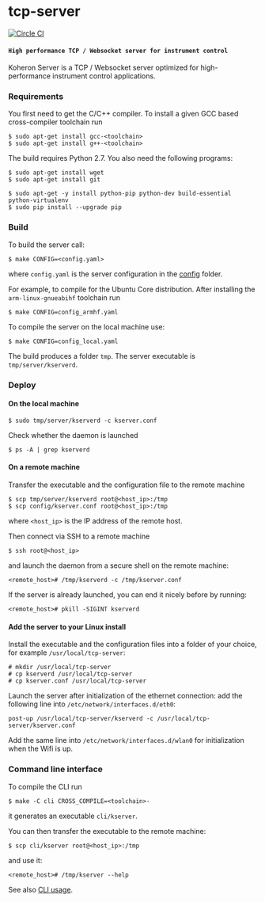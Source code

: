 # tcp-server

[![Circle CI](https://circleci.com/gh/Koheron/tcp-server.svg?style=shield)](https://circleci.com/gh/Koheron/tcp-server)

#### `High performance TCP / Websocket server for instrument control`

Koheron Server is a TCP / Websocket server optimized for high-performance instrument control applications.

### Requirements

You first need to get the C/C++ compiler. To install a given GCC based cross-compiler toolchain run
```
$ sudo apt-get install gcc-<toolchain>
$ sudo apt-get install g++-<toolchain>
```

The build requires Python 2.7. You also need the following programs:
```
$ sudo apt-get install wget
$ sudo apt-get install git

$ sudo apt-get -y install python-pip python-dev build-essential python-virtualenv
$ sudo pip install --upgrade pip
```

### Build

To build the server call:
```
$ make CONFIG=<config.yaml>
```
where `config.yaml` is the server configuration in the [config](config) folder.

For example, to compile for the Ubuntu Core distribution. After installing the `arm-linux-gnueabihf` toolchain run
```
$ make CONFIG=config_armhf.yaml
```

To compile the server on the local machine use:
```
$ make CONFIG=config_local.yaml
```

The build produces a folder `tmp`. The server executable is `tmp/server/kserverd`.

### Deploy

#### On the local machine

```
$ sudo tmp/server/kserverd -c kserver.conf
```

Check whether the daemon is launched

```
$ ps -A | grep kserverd
```

#### On a remote machine

Transfer the executable and the configuration file to the remote machine
```
$ scp tmp/server/kserverd root@<host_ip>:/tmp
$ scp config/kserver.conf root@<host_ip>:/tmp
```
where `<host_ip>` is the IP address of the remote host.

Then connect via SSH to a remote machine
```
$ ssh root@<host_ip>
``` 
and launch the daemon from a secure shell on the remote machine:
```
<remote_host># /tmp/kserverd -c /tmp/kserver.conf
```

If the server is already launched, you can end it nicely before by running:
```
<remote_host># pkill -SIGINT kserverd
```

#### Add the server to your Linux install

Install the executable and the configuration files into a folder of your choice, for example `/usr/local/tcp-server`:
```
# mkdir /usr/local/tcp-server
# cp kserverd /usr/local/tcp-server
# cp kserver.conf /usr/local/tcp-server
```

Launch the server after initialization of the ethernet connection: add the following line into `/etc/network/interfaces.d/eth0`:
```
post-up /usr/local/tcp-server/kserverd -c /usr/local/tcp-server/kserver.conf
```

Add the same line into `/etc/network/interfaces.d/wlan0` for initialization when the Wifi is up.

### Command line interface

To compile the CLI run
```
$ make -C cli CROSS_COMPILE=<toolchain>-
```
it generates an executable `cli/kserver`.

You can then transfer the executable to the remote machine: 
```
$ scp cli/kserver root@<host_ip>:/tmp
```
and use it:
```
<remote_host># /tmp/kserver --help
```

See also [CLI usage](doc/command_line_interface.md).
